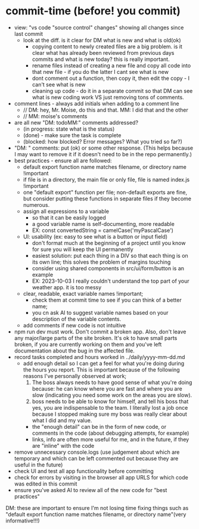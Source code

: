 # commit-time (before! you commit)

- view: "vs code "source control" changes" showing all changes since last commit
  - look at the diff. is it clear for DM what is new and what is old(ok)
    - copying content to newly created files are a big problem. is it clear what has already been reviewed from previous days commits and what is new today? this is really important.
    - rename files instead of creating a new file and copy all code into that new file - if you do the latter I cant see what is new
    - dont comment out a function, then copy it, then edit the copy - I can't see what is new
    - cleaning up code - do it in a separate commit so that DM can see what is new coding work VS just removing tons of comments.
- comment lines - always add initials when adding to a comment line
  - // DM: hey, Mr. Moise, do this and that. MM: I did that and the other
  - // MM: moise's comments
- are all new "DM: todoMM:" comments addressed?
    - (in progress: state what is the status)
    - (done) - make sure the task is complete
    - (blocked: how blocked? Error messages? What you tried so far?)
- "DM: " comments: put (ok) or some other response. (This helps because I may want to remove it if it doesn't need to be in the repo permanently.)
- best practices - ensure all are followed:
  - default export function name matches filename, or directory name !important
  - if file is in a directory, the main file or only file, file is named index.js !important
  - one "default export" function per file; non-default exports are fine, but consider putting these functions in separate files if they become numerous.
  - assign all expressions to a variable
    - so that it can be easily logged 
    - a good variable name is self-documenting, more readable
    - EX: const convertedString = camelCase('myPascalCase')
  - UI: usability (ex: easy to see what is a button or input field) 
    - don't format much at the beginning of a project until you know for sure you will keep the UI permanently 
    - easiest solution: put each thing in a DIV so that each thing is on its own line; this solves the problem of margins touching 
    - consider using shared components in src/ui/form/button is an example
    - EX: 2023-10-03 I really couldn't understand the top part of your weather app. it is too messy
  - clear, readable, exact variable names !important; 
    - check them at commit time to see if you can think of a better name; 
    - you cn ask AI to suggest variable names based on your description of the variable contents.
  - add comments if new code is not intuitive
- npm run dev must work. Don't commit a broken app. Also, don't leave any major/large parts of the site broken. It's ok to have small parts broken, if you are currently working on them and you've left documentation about the bug in the affected file.
- record tasks completed and hours worked in ../daily/yyyy-mm-dd.md
  - add enough detail so I can get a feel for what you're doing during the hours you report. This is important because of the following reasons I've personally observed at work;
    1. The boss always needs to have good sense of what you're doing because: he can know where you are fast and where you are slow (indicating you need some work on the areas you are slow). 
    2. boss needs to be able to know for himself, and tell his boss that yes, you are indispensable to the team. I literally lost a job once because I stopped making sure my boss was really clear about what I did and my value.
    - the "enough detail" can be in the form of new code, or comments in the code (about debugging attempts, for example)
    - links, info are often more useful for me, and in the future, if they are "inline" with the code
- remove unnecessary console.logs (use judgement about which are temporary and which can be left commented out because they are useful in the future)
- check UI and test all app functionality before committing
- check for errors by visiting in the browser all app URLS for which code was edited in this commit
- ensure you've asked AI to review all of the new code for "best practices"

DM: these are important to ensure I'm not losing time fixing things such as "default export function name matches filename, or directory name"(very informative!!!)